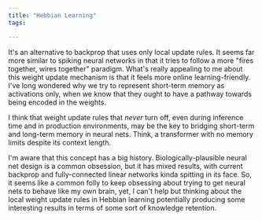 ```yaml
---
title: "Hebbian Learning"
tags:

---
```

 

It's an alternative to backprop that uses only local update rules. It seems far more similar to spiking neural networks in that it tries to follow a more "fires together, wires together" paradigm. What's really appealing to me about this weight update mechanism is that it feels more online learning-friendly. I've long wondered why we try to represent short-term memory as activations only, when we know that they ought to have a pathway towards being encoded in the weights. 

I think that weight update rules that *never* turn off, even during inference time and in production environments, may be the key to bridging short-term and long-term memory in neural nets. Think, a transformer with no memory limits despite its context length.

I'm aware that this concept has a big history. Biologically-plausible neural net design is a common obsession, but it has mixed results, with current backprop and fully-connected linear networks kinda spitting in its face. So, it seems like a common folly to keep obsessing about trying to get neural nets to behave like my own brain, yet, I can't help but thinking about the local weight update rules in Hebbian learning potentially producing some interesting results in terms of some sort of knowledge retention.
